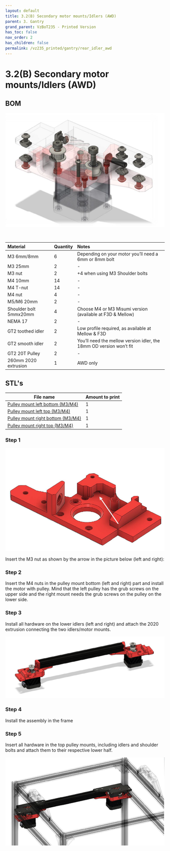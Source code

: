 ```yaml
---
layout: default
title: 3.2(B) Secondary motor mounts/Idlers (AWD)
parent: 3. Gantry
grand_parent: VzBoT235 - Printed Version
has_toc: false
nav_order: 2
has_children: false
permalink: /vz235_printed/gantry/rear_idler_awd
---
```


# 3.2(B) Secondary motor mounts/Idlers (AWD)

## BOM

![Rear mount detail](../../assets/images/manual/vz235_printed/gantry/rear_mount_detail_2.png)

<br/>

| Material        | Quantity          | Notes |
|:-------------|:------------------|:------|
| M3 6mm/8mm | 6 | Depending on your motor you’ll need a 6mm or 8mm bolt |
| M3 25mm | 2 | - |
| M3 nut | 2 | +4 when using M3 Shoulder bolts |
| M4 10mm | 14 | - |
| M4 T-nut | 14 | - |
| M4 nut | 4 | - |
| M5/M6 20mm | 2 | - |
| Shoulder bolt 5mmx20mm | 4 | Choose M4 or M3 Misumi version (available at F3D & Mellow) |
| NEMA 17 | 2 | - |
| GT2 toothed idler | 2 | Low profile required, as available at Mellow & F3D |
| GT2 smooth idler | 2 | You’ll need the mellow version idler, the 18mm OD version won’t fit |
| GT2 20T Pulley | 2 | - |
| 260mm 2020 extrusion | 1 | AWD only |

## STL's

| File name | Amount to print |
|-----------|-----------------|
| <a href="https://github.com/VzBoT3D/VzBoT-Vz235/blob/main/Assemblies%20%26%20STL/Frame/Frame%20brace.stl" target="_blank">Pulley mount left bottom (M3/M4)</a> | 1 |
| <a href="https://github.com/VzBoT3D/VzBoT-Vz235/blob/main/Assemblies%20%26%20STL/Frame/Frame%20brace.stl" target="_blank">Pulley mount left top (M3/M4)</a> | 1 |
| <a href="https://github.com/VzBoT3D/VzBoT-Vz235/blob/main/Assemblies%20%26%20STL/Frame/Frame%20brace.stl" target="_blank">Pulley mount right bottom (M3/M4)</a> | 1 |
| <a href="https://github.com/VzBoT3D/VzBoT-Vz235/blob/main/Assemblies%20%26%20STL/Frame/Frame%20brace.stl" target="_blank">Pulley mount right top (M3/M4)</a> | 1 |

### Step 1
![Rear lower part](../../assets/images/manual/vz235_printed/gantry/rear_lower_part.png)

Insert the M3 nut as shown by the arrow in the picture below (left and right):

### Step 2
Insert the M4 nuts in the pulley mount bottom (left and right) part and install the motor with pulley. Mind that the left pulley has the grub screws on the upper side and the right mount needs the grub screws on the pulley on the lower side.

### Step 3
Install all hardware on the lower idlers (left and right) and attach the 2020 extrusion connecting the two idlers/motor mounts.

![Rear lower part](../../assets/images/manual/vz235_printed/gantry/rear_lower_awd.png)

### Step 4
Install the assembly in the frame

### Step 5
Insert all hardware in the top pulley mounts, including idlers and shoulder bolts and attach them to their respective lower half.

![Rear lower part](../../assets/images/manual/vz235_printed/gantry/gantry_awd.png)